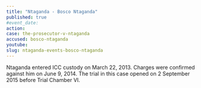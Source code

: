```yaml
---
title: "Ntaganda - Bosco Ntaganda"
published: true
#event_date:
action:
case: the-prosecutor-v-ntaganda
accused: bosco-ntaganda
youtube:
slug: ntaganda-events-bosco-ntaganda
---
```


Ntaganda entered ICC custody on March 22, 2013. Charges were confirmed against him on June 9, 2014. The trial in this case opened on 2 September 2015 before Trial Chamber VI.

